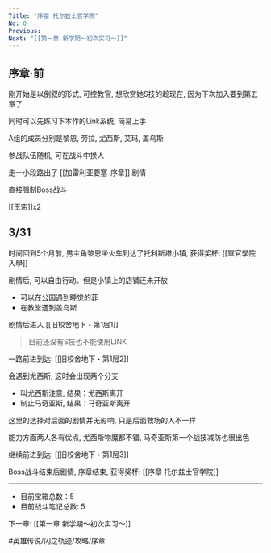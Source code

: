 ```yaml
---
Title: "序章 托尔兹士官学院"
No: 0
Previous:
Next: "[[第一章 新学期～初次实习～]]"
---
```


## 序章·前
刚开始是以倒叙的形式, 可控教官, 想欣赏她S技的趁现在, 因为下次加入要到第五章了

同时可以先练习下本作的Link系统, 简易上手

A组的成员分别是黎恩, 劳拉, 尤西斯, 艾玛, 盖乌斯

参战队伍随机, 可在战斗中换人

走一小段路出了 [[加雷利亚要塞-序章]] 剧情

直接强制Boss战斗

[[玉帘]]x2

## 3/31
时间回到5个月前, 男主角黎恩坐火车到达了托利斯塔小镇, 获得奖杯: [[軍官學院入學]]

剧情后, 可以自由行动。但是小镇上的店铺还未开放
- 可以在公园遇到睡觉的菲
- 在教堂遇到盖乌斯

剧情后进入 [[旧校舍地下・第1层1]]

> 目前还没有S技也不能使用LINK

一路前进到达: [[旧校舍地下・第1层2]]

会遇到尤西斯, 这时会出现两个分支
- 叫尤西斯注意, 结果：尤西斯离开
- 制止马奇亚斯, 结果：马奇亚斯离开

这里的选择对后面的剧情并无影响, 只是后面救场的人不一样

能力方面两人各有优点, 尤西斯物魔都不错, 马奇亚斯第一个战技减防也很出色

继续前进到达: [[旧校舍地下・第1层3]]

Boss战斗结束后剧情, 序章结束, 获得奖杯: [[序章 托尔兹士官学院]]

---
- 目前宝箱总数：5
- 目前战斗笔记总数: 5

下一章: [[第一章 新学期～初次实习～]]

#英雄传说/闪之轨迹/攻略/序章